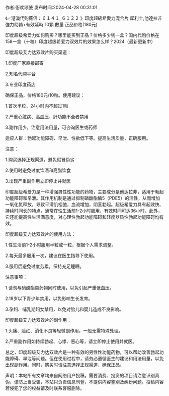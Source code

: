 <p>作者:衙欢颂腋 发布时间:2024-04-28 00:31:01</p>
<p>《✅港澳代购薇信：６１４１_６１２２ 》印度超級希愛力混合片 犀利士,他達拉非 強力助勃+有效延時 10顆 數量 正品价格(180元) </p>
									<p>印度超级希爱力如何购买？哪里能买到正品？价格多少钱一盒？国内代购价格在158一盒（十粒）印度超级希爱力双效片的效果怎么样？2024（最新更新中）</p><p>印度超级艾力达双效片购买渠道：</p><p>1.印度厂家直接邮寄</p><p>2.知名代购平台</p><p>3.专业印度药店</p><p>确保正品，价格180元/10粒。使用建议：</p><p>1.首次半粒，24小时内不超过1粒</p><p>2.严重心脏病、高血压、肝功能不全者禁用</p><p>3.副作用少，注意用法用量，可咨询医生或药师</p><p>适应人群：勃起功能障碍、早泄、性欲低下等。提高生活质量，正确服用。</p><p>注意：</p><p>1.购买选择正规渠道，避免假冒伪劣</p><p>2.使用时避免过度饮酒和高脂饮食</p><p>3.出现严重副作用立即停止并就医</p><p></p><p>印度超级希爱力是一种增强男性性功能的药物，主要成分是他达拉非，适用于勃起功能障碍和早泄。其作用机制是通过抑制磷酸酯酶5（PDE5）的活性，从而增加一氧化氮释放，导致平滑肌松弛，血流增加，阴茎勃起。超级希爱力具有起效快、持续时间长的特点，通常在性生活前1-2小时服用，有效时间可达36小时。此外，它还能提高性生活满意度，对心理性勃起功能障碍和轻度器质性勃起功能障碍均有效。</p><p>印度超级艾力达双效片的使用方法：</p><p>1.性生活前1-2小时服用半粒或一粒，根据个人需求调整。</p><p>2.每天最多服用一次，建议在医生指导下使用。</p><p>3.服用后避免过度劳累，保持充足睡眠。</p><p>注意事项：</p><p>1.请勿与硝酸酯类药物同时使用，以免引起严重低血压。</p><p>2.18岁以下青少年禁用，以免影响生长发育。</p><p>3.孕妇、哺乳期妇女禁用，以免对胎儿和婴儿造成不良影响。</p><p>印度超级艾力达双效片的副作用：</p><p>1.头痛、脸红、消化不良等轻微副作用，一般无需特殊处理。</p><p>2.严重副作用如持续勃起、心悸、恶心等，请立即停止使用并就医。</p><p>总之，印度超级艾力达双效片是一种有效的男性性功能药物，可以帮助改善勃起功能障碍、早泄等问题。但在使用过程中，请务必遵循医生的建议和用法用量，以免出现副作用。同时，购买时请注意选择正规渠道，确保正品。</p>				声明：本站所有文章均来自网络用户投稿，需要消费、投资的项目请注意识别真伪，谨防上当受骗，本站只负责信息刊登，不提供内容鉴别及纠纷问题。投稿内容若侵犯了您的权益请及时联系客服删除。				
